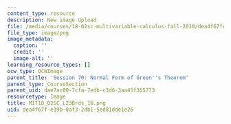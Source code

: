 ```yaml
---
content_type: resource
description: New image Upload
file: /media/courses/18-02sc-multivariable-calculus-fall-2010/dea4f67fe19b0af32db15ed81dde1e26_MIT18_02SC_L23Brds_16.png
file_type: image/png
image_metadata:
  caption: ''
  credit: ''
  image-alt: ''
learning_resource_types: []
ocw_type: OCWImage
parent_title: 'Session 70: Normal Form of Green''s Theorem'
parent_type: CourseSection
parent_uid: dae7ac00-7cfa-7edb-c3d6-3aa45f355773
resourcetype: Image
title: MIT18_02SC_L23Brds_16.png
uid: dea4f67f-e19b-0af3-2db1-5ed81dde1e26
---
```

